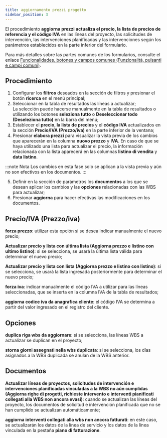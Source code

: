 ```yaml
---
title: aggiornamento prezzi progetto
sidebar_position: 3
---
```


El procedimiento **aggiorna prezzi** **actualiza el precio, la lista de precios de referencia y el código IVA** en las líneas del proyecto, las solicitudes de intervención, las intervenciones planificadas y las intervenciones según los parámetros establecidos en la parte inferior del formulario.

Para más detalles sobre las partes comunes de los formularios, consulte el enlace [Funcionalidades, botones y campos comunes (Funzionalità, pulsanti e campi comuni)](/docs/guide/common).

## Procedimiento  

1. Configurar los **filtros** deseados en la sección de filtros y presionar el botón **ricerca** en el menú principal;  
2. Seleccionar en la tabla de resultados las líneas a actualizar;  
La selección puede hacerse manualmente en la tabla de resultados o utilizando los botones **seleziona tutto** o **Deseleccionar todo (Deseleziona tutto)** en la barra del menú;  
3. Establecer el **precio, la lista de precios** y el **código IVA** actualizados en la sección **Precio/IVA (Prezzo/iva)** en la parte inferior de la ventana;  
4. Presionar **elabora prezzi** para visualizar la vista previa de los cambios que aparecerán en la columna **nuovo prezzo** y **IVA**. En caso de que se haya utilizado una lista para actualizar el precio, la información relacionada con la lista aparecerá en las columnas **listino di vendita** y **data listino**.

:::note Nota
Los cambios en esta fase solo se aplican a la vista previa y aún no son efectivos en los documentos.
:::

5. Definir en la sección de parámetros los **documentos** a los que se desean aplicar los cambios y las **opciones** relacionadas con las WBS para actualizar;  
6. Presionar **aggiorna** para hacer efectivas las modificaciones en los documentos.

## Precio/IVA (Prezzo/iva)

**forza prezzo**: utilizar esta opción si se desea indicar manualmente el nuevo precio;  

**Actualizar precio y lista con última lista (Aggiorna prezzo e listino con ultimo listino)**: si se selecciona, se usará la última lista válida para determinar el nuevo precio;  

**Actualizar precio y lista con lista (Aggiorna prezzo e listino con listino)**: si se selecciona, se usará la lista ingresada posteriormente para determinar el nuevo precio;  

**forza iva**: indicar manualmente el código IVA a utilizar para las líneas seleccionadas, que se inserta en la columna IVA de la tabla de resultados;  

**aggiorna codice iva da anagrafica cliente**: el código IVA se determina a partir del valor ingresado en el registro del cliente.

## Opciones

**duplica riga wbs da aggiornare**: si se selecciona, las líneas WBS a actualizar se duplican en el proyecto;  

**storna giorni assegnati nella wbs duplicata**: si se selecciona, los días asignados a la WBS duplicada se anulan de la WBS anterior.

## Documentos

**Actualizar líneas de proyectos, solicitudes de intervención e intervenciones planificadas vinculadas a la WBS no aún cumplidas (Aggiorna righe di progetti, richieste intervento e interventi pianificati collegati alla WBS non ancora evasi)**: cuando se actualizan las líneas del proyecto, los documentos de solicitud e intervención planificada que no se han cumplido se actualizan automáticamente;  

**aggiorna interventi collegati alla wbs non ancora fatturati**: en este caso, se actualizarán los datos de la línea de servicio y los datos de la línea vinculada en la pestaña **piano di fatturazione**.